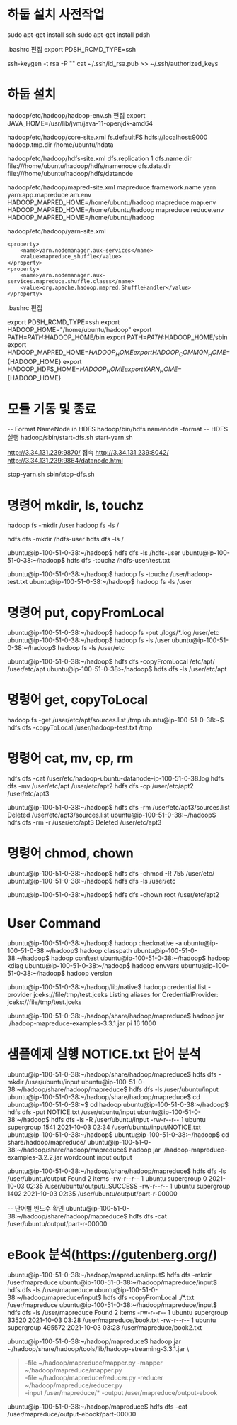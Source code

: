 
# 하둡 설치 사전작업
sudo apt-get install ssh
sudo apt-get install pdsh

.bashrc 편집
export PDSH_RCMD_TYPE=ssh


ssh-keygen -t rsa -P ""
cat ~/.ssh/id_rsa.pub >> ~/.ssh/authorized_keys


# 하둡 설치
hadoop/etc/hadoop/hadoop-env.sh 편집
export JAVA_HOME=/usr/lib/jvm/java-11-openjdk-amd64

hadoop/etc/hadoop/core-site.xml
<configuration>
    <property>
        <name>fs.defaultFS</name>
        <value>hdfs://localhost:9000</value>
    </property>
    <property>
        <name>hadoop.tmp.dir</name>
        <value>/home/ubuntu/hdata</value>
    </property>
</configuration>

hadoop/etc/hadoop/hdfs-site.xml
<configuration>
    <property>
        <name>dfs.replication</name>
        <value>1</value>
    </property>
    <property>
        <name>dfs.name.dir</name>
        <value>file:///home/ubuntu/hadoop/hdfs/namenode</value>
    </property>
    <property>
        <name>dfs.data.dir</name>
        <value>file:///home/ubuntu/hadoop/hdfs/datanode</value>
    </property>
</configuration>


hadoop/etc/hadoop/mapred-site.xml
<configuration>
    <property>
        <name>mapreduce.framework.name</name>
        <value>yarn</value>
    </property>
    <property>
        <name>yarn.app.mapreduce.am.env</name>
        <value>HADOOP_MAPRED_HOME=/home/ubuntu/hadoop</value>
    </property>
    <property>
        <name>mapreduce.map.env</name>
        <value>HADOOP_MAPRED_HOME=/home/ubuntu/hadoop</value>
    </property>
    <property>
        <name>mapreduce.reduce.env</name>
        <value>HADOOP_MAPRED_HOME=/home/ubuntu/hadoop</value>
    </property>
</configuration>

hadoop/etc/hadoop/yarn-site.xml
<configuration>
<!-- Site specific YARN configuration properties -->
    <property>
        <name>yarn.nodemanager.aux-services</name>
        <value>mapreduce_shuffle</value>
    </property>
    <property>
        <name>yarn.nodemanager.aux-services.mapreduce.shuffle.classs</name>
        <value>org.apache.hadoop.mapred.ShuffleHandler</value>
    </property>
</configuration>

.bashrc 편집

export PDSH_RCMD_TYPE=ssh
export HADOOP_HOME="/home/ubuntu/hadoop"
export PATH=$PATH:$HADOOP_HOME/bin
export PATH=$PATH:$HADOOP_HOME/sbin
export HADOOP_MAPRED_HOME=${HADOOP_HOME}
export HADOOP_COMMON_HOME=${HADOOP_HOME}
export HADOOP_HDFS_HOME=${HADOOP_HOME}
export YARN_HOME=${HADOOP_HOME}

# 모듈 기동 및 종료
-- Format NameNode in HDFS
hadoop/bin/hdfs namenode -format
 -- HDFS 실행
hadoop/sbin/start-dfs.sh
start-yarn.sh

http://3.34.131.239:9870/ 접속
http://3.34.131.239:8042/
http://3.34.131.239:9864/datanode.html

stop-yarn.sh
sbin/stop-dfs.sh

# 명령어 mkdir, ls, touchz
hadoop fs -mkdir /user
hadoop fs -ls /

hdfs dfs -mkdir /hdfs-user
hdfs dfs -ls /

ubuntu@ip-100-51-0-38:~/hadoop$ hdfs dfs -ls /hdfs-user
ubuntu@ip-100-51-0-38:~/hadoop$ hdfs dfs -touchz /hdfs-user/test.txt

ubuntu@ip-100-51-0-38:~/hadoop$ hadoop fs -touchz /user/hadoop-test.txt
ubuntu@ip-100-51-0-38:~/hadoop$ hadoop fs -ls /user

# 명령어 put, copyFromLocal
ubuntu@ip-100-51-0-38:~/hadoop$ hadoop fs -put ./logs/*.log /user/etc
ubuntu@ip-100-51-0-38:~/hadoop$ hadoop fs -ls /user
ubuntu@ip-100-51-0-38:~/hadoop$ hadoop fs -ls /user/etc

ubuntu@ip-100-51-0-38:~/hadoop$ hdfs dfs -copyFromLocal /etc/apt/ /user/etc/apt
ubuntu@ip-100-51-0-38:~/hadoop$ hdfs dfs -ls /user/etc/apt

# 명령어 get, copyToLocal
hadoop fs -get /user/etc/apt/sources.list /tmp
ubuntu@ip-100-51-0-38:~$ hdfs dfs -copyToLocal /user/hadoop-test.txt /tmp

# 명령어 cat, mv, cp, rm
hdfs dfs -cat /user/etc/hadoop-ubuntu-datanode-ip-100-51-0-38.log
hdfs dfs -mv /user/etc/apt /user/etc/apt2
hdfs dfs -cp /user/etc/apt2 /user/etc/apt3

ubuntu@ip-100-51-0-38:~/hadoop$ hdfs dfs -rm /user/etc/apt3/sources.list
Deleted /user/etc/apt3/sources.list
ubuntu@ip-100-51-0-38:~/hadoop$ hdfs dfs -rm -r /user/etc/apt3
Deleted /user/etc/apt3


# 명령어 chmod, chown
ubuntu@ip-100-51-0-38:~/hadoop$ hdfs dfs -chmod -R 755 /user/etc/
ubuntu@ip-100-51-0-38:~/hadoop$ hdfs dfs -ls /user/etc

ubuntu@ip-100-51-0-38:~/hadoop$ hdfs dfs -chown root /user/etc/apt2

# User Command
ubuntu@ip-100-51-0-38:~/hadoop$ hadoop checknative -a
ubuntu@ip-100-51-0-38:~/hadoop$ hadoop classpath
ubuntu@ip-100-51-0-38:~/hadoop$ hadoop conftest
ubuntu@ip-100-51-0-38:~/hadoop$ hadoop kdiag
ubuntu@ip-100-51-0-38:~/hadoop$ hadoop envvars
ubuntu@ip-100-51-0-38:~/hadoop$ hadoop version



ubuntu@ip-100-51-0-38:~/hadoop/lib/native$ hadoop credential list -provider jceks://file/tmp/test.jceks
Listing aliases for CredentialProvider: jceks://file/tmp/test.jceks

ubuntu@ip-100-51-0-38:~/hadoop/share/hadoop/mapreduce$ hadoop jar ./hadoop-mapreduce-examples-3.3.1.jar pi 16 1000



# 샘플예제 실행 NOTICE.txt 단어 분석
ubuntu@ip-100-51-0-38:~/hadoop/share/hadoop/mapreduce$ hdfs dfs -mkdir /user/ubuntu/input
ubuntu@ip-100-51-0-38:~/hadoop/share/hadoop/mapreduce$ hdfs dfs -ls /user/ubuntu/input
ubuntu@ip-100-51-0-38:~/hadoop/share/hadoop/mapreduce$ cd
ubuntu@ip-100-51-0-38:~$ cd hadoop
ubuntu@ip-100-51-0-38:~/hadoop$ hdfs dfs -put NOTICE.txt /user/ubuntu/input
ubuntu@ip-100-51-0-38:~/hadoop$ hdfs dfs -ls -R /user/ubuntu/input
-rw-r--r--   1 ubuntu supergroup       1541 2021-10-03 02:34 /user/ubuntu/input/NOTICE.txt
ubuntu@ip-100-51-0-38:~/hadoop$
ubuntu@ip-100-51-0-38:~/hadoop$ cd share/hadoop/mapreduce/
ubuntu@ip-100-51-0-38:~/hadoop/share/hadoop/mapreduce$ hadoop jar ./hadoop-mapreduce-examples-3.2.2.jar wordcount input output

ubuntu@ip-100-51-0-38:~/hadoop/share/hadoop/mapreduce$ hdfs dfs -ls /user/ubuntu/output
Found 2 items
-rw-r--r--   1 ubuntu supergroup          0 2021-10-03 02:35 /user/ubuntu/output/_SUCCESS
-rw-r--r--   1 ubuntu supergroup       1402 2021-10-03 02:35 /user/ubuntu/output/part-r-00000

-- 단어별 빈도수 확인
ubuntu@ip-100-51-0-38:~/hadoop/share/hadoop/mapreduce$ hdfs dfs -cat /user/ubuntu/output/part-r-00000


# eBook 분석(https://gutenberg.org/)
ubuntu@ip-100-51-0-38:~/hadoop/mapreduce/input$ hdfs dfs -mkdir /user/mapreduce
ubuntu@ip-100-51-0-38:~/hadoop/mapreduce/input$ hdfs dfs -ls /user/mapreduce
ubuntu@ip-100-51-0-38:~/hadoop/mapreduce/input$ hdfs dfs -copyFromLocal ./*.txt /user/mapreduce
ubuntu@ip-100-51-0-38:~/hadoop/mapreduce/input$ hdfs dfs -ls /user/mapreduce
Found 2 items
-rw-r--r--   1 ubuntu supergroup      33520 2021-10-03 03:28 /user/mapreduce/book.txt
-rw-r--r--   1 ubuntu supergroup     495572 2021-10-03 03:28 /user/mapreduce/book2.txt

ubuntu@ip-100-51-0-38:~/hadoop/mapreduce$ hadoop jar ~/hadoop/share/hadoop/tools/lib/hadoop-streaming-3.3.1.jar \
> -file ~/hadoop/mapreduce/mapper.py -mapper ~/hadoop/mapreduce/mapper.py \
> -file ~/hadoop/mapreduce/reducer.py -reducer ~/hadoop/mapreduce/reducer.py \
> -input /user/mapreduce/* -output /user/mapreduce/output-ebook

ubuntu@ip-100-51-0-38:~/hadoop/mapreduce$ hdfs dfs -cat /user/mapreduce/output-ebook/part-00000

